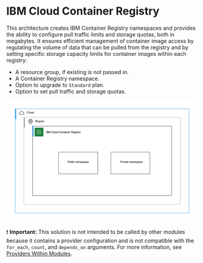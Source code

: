 # IBM Cloud Container Registry

This architecture creates IBM Container Registry namespaces and provides the ability to configure pull traffic limits and storage quotas, both in megabytes. It ensures efficient management of container image access by regulating the volume of data that can be pulled from the registry and by setting specific storage capacity limits for container images within each registry:

- A resource group, if existing is not passed in.
- A Container Registry namespace.
- Option to upgrade to `Standard` plan.
- Option to set pull traffic and storage quotas.

![IBM Container Registry](../../reference-architecture/deployable-architecture-icr.svg)

:exclamation: **Important:** This solution is not intended to be called by other modules because it contains a provider configuration and is not compatible with the `for_each`, `count`, and `depends_on` arguments. For more information, see [Providers Within Modules](https://developer.hashicorp.com/terraform/language/modules/develop/providers).
